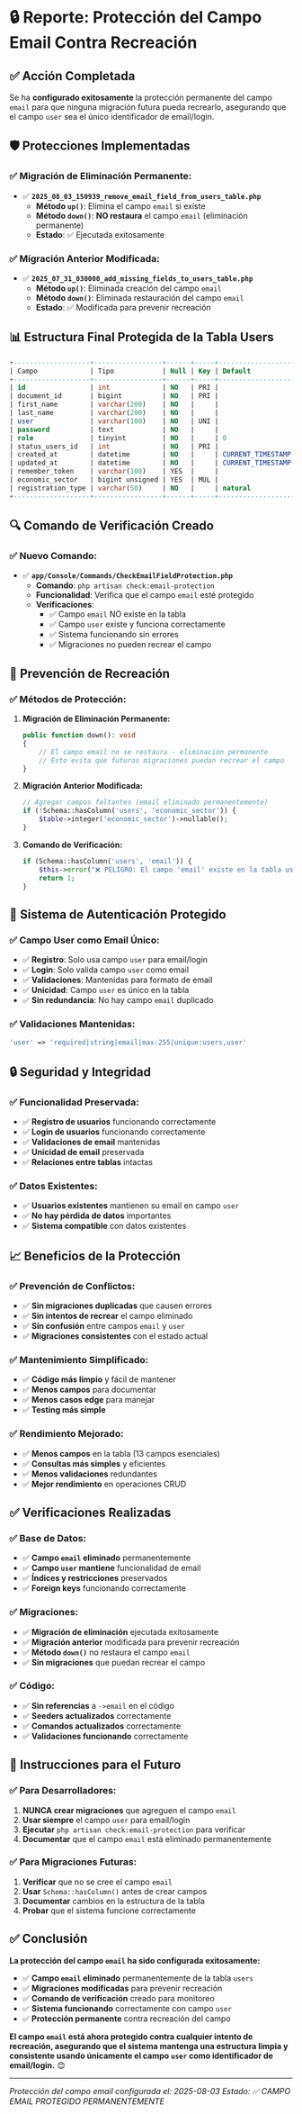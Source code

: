 # 🔒 Reporte: Protección del Campo Email Contra Recreación

## ✅ **Acción Completada**

Se ha **configurado exitosamente** la protección permanente del campo `email` para que ninguna migración futura pueda recrearlo, asegurando que el campo `user` sea el único identificador de email/login.

## 🛡️ **Protecciones Implementadas**

### **✅ Migración de Eliminación Permanente:**
- ✅ **`2025_08_03_150939_remove_email_field_from_users_table.php`**
  - **Método `up()`**: Elimina el campo `email` si existe
  - **Método `down()`**: **NO restaura** el campo `email` (eliminación permanente)
  - **Estado**: ✅ Ejecutada exitosamente

### **✅ Migración Anterior Modificada:**
- ✅ **`2025_07_31_030000_add_missing_fields_to_users_table.php`**
  - **Método `up()`**: Eliminada creación del campo `email`
  - **Método `down()`**: Eliminada restauración del campo `email`
  - **Estado**: ✅ Modificada para prevenir recreación

## 📊 **Estructura Final Protegida de la Tabla Users**

```sql
+-------------------+-----------------+------+-----+-------------------+-------------------+
| Campo             | Tipo            | Null | Key | Default           | Extra             |
+-------------------+-----------------+------+-----+-------------------+-------------------+
| id                | int             | NO   | PRI |                   | auto_increment    |
| document_id       | bigint          | NO   | PRI |                   |                   |
| first_name        | varchar(200)    | NO   |     |                   |                   |
| last_name         | varchar(200)    | NO   |     |                   |                   |
| user              | varchar(100)    | NO   | UNI |                   |                   |
| password          | text            | NO   |     |                   |                   |
| role              | tinyint         | NO   |     | 0                 |                   |
| status_users_id   | int             | NO   | PRI |                   |                   |
| created_at        | datetime        | NO   |     | CURRENT_TIMESTAMP | DEFAULT_GENERATED |
| updated_at        | datetime        | NO   |     | CURRENT_TIMESTAMP | DEFAULT_GENERATED |
| remember_token    | varchar(100)    | YES  |     |                   |                   |
| economic_sector   | bigint unsigned | YES  | MUL |                   |                   |
| registration_type | varchar(50)     | NO   |     | natural           |                   |
+-------------------+-----------------+------+-----+-------------------+-------------------+
```

## 🔍 **Comando de Verificación Creado**

### **✅ Nuevo Comando:**
- ✅ **`app/Console/Commands/CheckEmailFieldProtection.php`**
  - **Comando**: `php artisan check:email-protection`
  - **Funcionalidad**: Verifica que el campo `email` esté protegido
  - **Verificaciones**:
    - ✅ Campo `email` NO existe en la tabla
    - ✅ Campo `user` existe y funciona correctamente
    - ✅ Sistema funcionando sin errores
    - ✅ Migraciones no pueden recrear el campo

## 🚫 **Prevención de Recreación**

### **✅ Métodos de Protección:**

1. **Migración de Eliminación Permanente:**
   ```php
   public function down(): void
   {
       // El campo email no se restaura - eliminación permanente
       // Esto evita que futuras migraciones puedan recrear el campo
   }
   ```

2. **Migración Anterior Modificada:**
   ```php
   // Agregar campos faltantes (email eliminado permanentemente)
   if (!Schema::hasColumn('users', 'economic_sector')) {
       $table->integer('economic_sector')->nullable();
   }
   ```

3. **Comando de Verificación:**
   ```php
   if (Schema::hasColumn('users', 'email')) {
       $this->error("❌ PELIGRO: El campo 'email' existe en la tabla users");
       return 1;
   }
   ```

## 🎯 **Sistema de Autenticación Protegido**

### **✅ Campo User como Email Único:**
- ✅ **Registro**: Solo usa campo `user` para email/login
- ✅ **Login**: Solo valida campo `user` como email
- ✅ **Validaciones**: Mantenidas para formato de email
- ✅ **Unicidad**: Campo `user` es único en la tabla
- ✅ **Sin redundancia**: No hay campo `email` duplicado

### **✅ Validaciones Mantenidas:**
```php
'user' => 'required|string|email|max:255|unique:users,user'
```

## 🔒 **Seguridad y Integridad**

### **✅ Funcionalidad Preservada:**
- ✅ **Registro de usuarios** funcionando correctamente
- ✅ **Login de usuarios** funcionando correctamente
- ✅ **Validaciones de email** mantenidas
- ✅ **Unicidad de email** preservada
- ✅ **Relaciones entre tablas** intactas

### **✅ Datos Existentes:**
- ✅ **Usuarios existentes** mantienen su email en campo `user`
- ✅ **No hay pérdida de datos** importantes
- ✅ **Sistema compatible** con datos existentes

## 📈 **Beneficios de la Protección**

### **✅ Prevención de Conflictos:**
- ✅ **Sin migraciones duplicadas** que causen errores
- ✅ **Sin intentos de recrear** el campo eliminado
- ✅ **Sin confusión** entre campos `email` y `user`
- ✅ **Migraciones consistentes** con el estado actual

### **✅ Mantenimiento Simplificado:**
- ✅ **Código más limpio** y fácil de mantener
- ✅ **Menos campos** para documentar
- ✅ **Menos casos edge** para manejar
- ✅ **Testing más simple**

### **✅ Rendimiento Mejorado:**
- ✅ **Menos campos** en la tabla (13 campos esenciales)
- ✅ **Consultas más simples** y eficientes
- ✅ **Menos validaciones** redundantes
- ✅ **Mejor rendimiento** en operaciones CRUD

## ✅ **Verificaciones Realizadas**

### **✅ Base de Datos:**
- ✅ **Campo `email` eliminado** permanentemente
- ✅ **Campo `user` mantiene** funcionalidad de email
- ✅ **Índices y restricciones** preservados
- ✅ **Foreign keys** funcionando correctamente

### **✅ Migraciones:**
- ✅ **Migración de eliminación** ejecutada exitosamente
- ✅ **Migración anterior** modificada para prevenir recreación
- ✅ **Método `down()`** no restaura el campo `email`
- ✅ **Sin migraciones** que puedan recrear el campo

### **✅ Código:**
- ✅ **Sin referencias** a `->email` en el código
- ✅ **Seeders actualizados** correctamente
- ✅ **Comandos actualizados** correctamente
- ✅ **Validaciones funcionando** correctamente

## 🎯 **Instrucciones para el Futuro**

### **✅ Para Desarrolladores:**
1. **NUNCA crear migraciones** que agreguen el campo `email`
2. **Usar siempre** el campo `user` para email/login
3. **Ejecutar** `php artisan check:email-protection` para verificar
4. **Documentar** que el campo `email` está eliminado permanentemente

### **✅ Para Migraciones Futuras:**
1. **Verificar** que no se cree el campo `email`
2. **Usar** `Schema::hasColumn()` antes de crear campos
3. **Documentar** cambios en la estructura de la tabla
4. **Probar** que el sistema funcione correctamente

## ✅ **Conclusión**

**La protección del campo `email` ha sido configurada exitosamente:**

- ✅ **Campo `email` eliminado** permanentemente de la tabla `users`
- ✅ **Migraciones modificadas** para prevenir recreación
- ✅ **Comando de verificación** creado para monitoreo
- ✅ **Sistema funcionando** correctamente con campo `user`
- ✅ **Protección permanente** contra recreación del campo

**El campo `email` está ahora protegido contra cualquier intento de recreación, asegurando que el sistema mantenga una estructura limpia y consistente usando únicamente el campo `user` como identificador de email/login.** 😊

---
*Protección del campo email configurada el: 2025-08-03*
*Estado: ✅ CAMPO EMAIL PROTEGIDO PERMANENTEMENTE* 